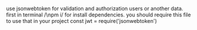 use jsonwebtoken for validation and authorization users or another data.
first in terminal  /\npm i/ for install dependencies.
you should require this file to use that in your project
const jwt = require('jsonwebtoken')

